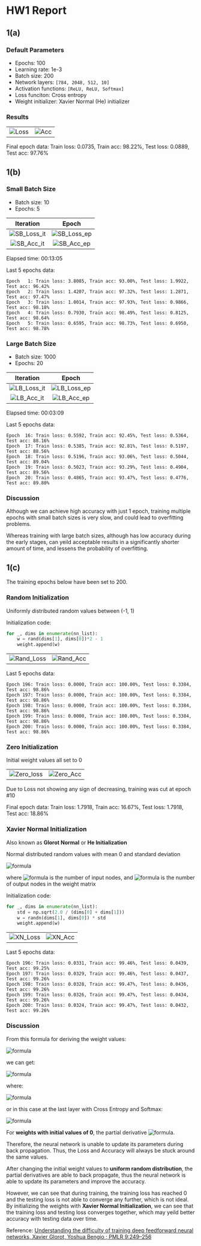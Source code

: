 # HW1 Report

## 1(a)

### Default Parameters

* Epochs: 100
* Learning rate: 1e-3
* Batch size: 200
* Network layers: `[784, 2048, 512, 10]`
* Activation functions: `[ReLU, ReLU, Softmax]`
* Loss funciton: Cross entropy
* Weight initializer: Xavier Normal (He) initializer

### Results

| | |
|:--:|:--:|
| ![Loss](https://github.com/yuchen071/Feedforward-Classification-Network/blob/main/results/imgs/Loss.png) | ![Acc](https://github.com/yuchen071/Feedforward-Classification-Network/blob/main/results/imgs/Accuracy.png) |

Final epoch data: Train loss: 0.0735, Train acc: 98.22%, Test loss: 0.0889, Test acc: 97.76%

## 1(b)

### Small Batch Size

* Batch size: 10
* Epochs: 5

| Iteration | Epoch |
|:--:|:--:|
| ![SB_Loss_it](https://github.com/yuchen071/Feedforward-Classification-Network/blob/main/results/imgs/SB_Loss_it.png) | ![SB_Loss_ep](https://github.com/yuchen071/Feedforward-Classification-Network/blob/main/results/imgs/SB_Loss_ep.png) |
| ![SB_Acc_it](https://github.com/yuchen071/Feedforward-Classification-Network/blob/main/results/imgs/SB_Acc_it.png) | ![SB_Acc_ep](https://github.com/yuchen071/Feedforward-Classification-Network/blob/main/results/imgs/SB_Acc_ep.png) |

Elapsed time: 00:13:05

Last 5 epochs data:
```
Epoch   1: Train loss: 3.8085, Train acc: 93.00%, Test loss: 1.9922, Test acc: 96.42%
Epoch   2: Train loss: 1.4207, Train acc: 97.32%, Test loss: 1.2871, Test acc: 97.47%
Epoch   3: Train loss: 1.0014, Train acc: 97.93%, Test loss: 0.9866, Test acc: 98.18%
Epoch   4: Train loss: 0.7930, Train acc: 98.49%, Test loss: 0.8125, Test acc: 98.64%
Epoch   5: Train loss: 0.6595, Train acc: 98.73%, Test loss: 0.6950, Test acc: 98.78%
```

### Large Batch Size

* Batch size: 1000
* Epochs: 20

| Iteration | Epoch |
|:--:|:--:|
| ![LB_Loss_it](https://github.com/yuchen071/Feedforward-Classification-Network/blob/main/results/imgs/LB_Loss_it.png) | ![LB_Loss_ep](https://github.com/yuchen071/Feedforward-Classification-Network/blob/main/results/imgs/LB_Loss_ep.png) |
| ![LB_Acc_it](https://github.com/yuchen071/Feedforward-Classification-Network/blob/main/results/imgs/LB_Acc_it.png) | ![LB_Acc_ep](https://github.com/yuchen071/Feedforward-Classification-Network/blob/main/results/imgs/LB_Acc_ep.png) |

Elapsed time: 00:03:09

Last 5 epochs data:
```
Epoch  16: Train loss: 0.5592, Train acc: 92.45%, Test loss: 0.5364, Test acc: 88.16%
Epoch  17: Train loss: 0.5385, Train acc: 92.81%, Test loss: 0.5197, Test acc: 88.56%
Epoch  18: Train loss: 0.5196, Train acc: 93.06%, Test loss: 0.5044, Test acc: 89.04%
Epoch  19: Train loss: 0.5023, Train acc: 93.29%, Test loss: 0.4904, Test acc: 89.56%
Epoch  20: Train loss: 0.4865, Train acc: 93.47%, Test loss: 0.4776, Test acc: 89.80%
```

### Discussion

Although we can achieve high accuracy with just 1 epoch, training multiple epochs with small batch sizes is very slow, and could lead to overfitting problems.

Whereas training with large batch sizes, although has low accuracy during the early stages, can yeild acceptable results in a significantly shorter amount of time, and lessens the probability of overfitting. 

## 1(c)

The training epochs below have been set to 200.

### Random Initialization

Uniformly distributed random values between (-1, 1) 

Initialization code: 

```python
for _, dims in enumerate(nn_list):
    w = rand(dims[1], dims[0])*2 - 1
    weight.append(w)
```

| | |
|:--:|:--:|
| ![Rand_Loss](https://github.com/yuchen071/Feedforward-Classification-Network/blob/main/results/imgs/Rand_loss.png) | ![Rand_Acc](https://github.com/yuchen071/Feedforward-Classification-Network/blob/main/results/imgs/Rand_acc.png) |

Last 5 epochs data:
```
Epoch 196: Train loss: 0.0000, Train acc: 100.00%, Test loss: 0.3384, Test acc: 98.86%
Epoch 197: Train loss: 0.0000, Train acc: 100.00%, Test loss: 0.3384, Test acc: 98.86%
Epoch 198: Train loss: 0.0000, Train acc: 100.00%, Test loss: 0.3384, Test acc: 98.86%
Epoch 199: Train loss: 0.0000, Train acc: 100.00%, Test loss: 0.3384, Test acc: 98.86%
Epoch 200: Train loss: 0.0000, Train acc: 100.00%, Test loss: 0.3384, Test acc: 98.86%
```


### Zero Initialization

Initial weight values all set to 0

| | |
|:--:|:--:|
| ![Zero_loss](https://github.com/yuchen071/Feedforward-Classification-Network/blob/main/results/imgs/zero_loss.png) | ![Zero_Acc](https://github.com/yuchen071/Feedforward-Classification-Network/blob/main/results/imgs/zero_acc.png) |

Due to Loss not showing any sign of decreasing, training was cut at epoch #10

Final epoch data: Train loss: 1.7918, Train acc: 16.67%, Test loss: 1.7918, Test acc: 18.86%

### Xavier Normal Initialization

Also known as **Glorot Normal** or **He Initialization**

Normal distributed random values with mean 0 and standard deviation

![formula](https://render.githubusercontent.com/render/math?math=%5Csigma%20%3D%20%5Csqrt%7B%5Cfrac%7B2%7D%7Bn_%7Bin%7D%20%2B%20n_%7Bout%7D%7D%7D&mode=display)

where ![formula](https://render.githubusercontent.com/render/math?math=n_{in}) is the number of input nodes, and ![formula](https://render.githubusercontent.com/render/math?math=n_{out}) is the number of output nodes in the weight matrix

Initialization code:

```python
for _, dims in enumerate(nn_list):
    std = np.sqrt(2.0 / (dims[0] + dims[1]))
    w = randn(dims[1], dims[0]) * std
    weight.append(w)
```

| | |
|:---:|:---:|
| ![XN_Loss](https://github.com/yuchen071/Feedforward-Classification-Network/blob/main/results/imgs/xn_loss.png)  | ![XN_Acc](https://github.com/yuchen071/Feedforward-Classification-Network/blob/main/results/imgs/xn_acc.png) |


Last 5 epochs data:
```
Epoch 196: Train loss: 0.0331, Train acc: 99.46%, Test loss: 0.0439, Test acc: 99.25%
Epoch 197: Train loss: 0.0329, Train acc: 99.46%, Test loss: 0.0437, Test acc: 99.26%
Epoch 198: Train loss: 0.0328, Train acc: 99.47%, Test loss: 0.0436, Test acc: 99.26%
Epoch 199: Train loss: 0.0326, Train acc: 99.47%, Test loss: 0.0434, Test acc: 99.26%
Epoch 200: Train loss: 0.0324, Train acc: 99.47%, Test loss: 0.0432, Test acc: 99.26%
```

### Discussion

From this formula for deriving the weight values:

![formula](https://render.githubusercontent.com/render/math?math=%5Cfrac%7B%5Cpartial%20J%7D%7B%5Cpartial%20w%5E%7B%28L%29%7D_%7Bjk%7D%7D%20%3D%20%5Cfrac%7B%5Cpartial%20z%5E%7B%28L%29%7D_j%7D%7B%5Cpartial%20w%5E%7B%28L%29%7D_%7Bjk%7D%7D%20%5Cfrac%7B%5Cpartial%20a%5E%7B%28L%29%7D_j%7D%7B%5Cpartial%20z%5E%7B%28L%29%7D_j%7D%20%5Cfrac%7B%5Cpartial%20J%7D%7B%5Cpartial%20a%5E%7B%28L%29%7D_j%7D&mode=display)

we can get:

![formula](https://render.githubusercontent.com/render/math?math=%5Cfrac%7B%5Cpartial%20J%7D%7B%5Cpartial%20w%5E%7B%28L%29%7D_%7Bjk%7D%7D%20%3D%20a%5E%7B%28L-1%29%7D_k%20%5Csigma%27%28z%5E%7B%28L%29%7D_j%29%20%5Cfrac%7B%5Cpartial%20J%7D%7B%5Cpartial%20a%5E%7B%28L%29%7D_j%7D&mode=display)

where:

![formula](https://render.githubusercontent.com/render/math?math=%5Cfrac%7B%5Cpartial%20J%7D%7B%5Cpartial%20a%5E%7B%28L%29%7D_j%7D%20%3D%20%5Csum%5E%7Bn_%7BL%2B1%7D-1%7D_%7Bj%3D0%7D%5Cfrac%7B%5Cpartial%20z%5E%7B%28L%2B1%29%7D_j%7D%7B%5Cpartial%20a%5E%7B%28L%29%7D_%7Bj%7D%7D%20%5Cfrac%7B%5Cpartial%20a%5E%7B%28L%2B1%29%7D_j%7D%7B%5Cpartial%20z%5E%7B%28L%2B1%29%7D_j%7D%5Cfrac%7B%5Cpartial%20J%7D%7B%5Cpartial%20a%5E%7B%28L%2B1%29%7D_j%7D%20%3D%20%5Csum%5E%7Bn_%7BL%2B1%7D-1%7D_%7Bj%3D0%7D%20w%5E%7B%28L%2B1%29%7D_%7Bjk%7D%5Csigma%27%28z%5E%7B%28L%2B1%29%7D_j%29%5Cfrac%7B%5Cpartial%20J%7D%7B%5Cpartial%20a%5E%7B%28L%2B1%29%7D_j%7D&mode=display)

or in this case at the last layer with Cross Entropy and Softmax:

![formula](https://render.githubusercontent.com/render/math?math=%5Csigma%27%28z%5E%7B%28last%29%7D%29%5Cfrac%7B%5Cpartial%20J%7D%7B%5Cpartial%20a%5E%7B%28last%29%7D%7D%20%3D%20%5Chat%7By%7D%20-%20y&mode=display)

For **weights with initial values of 0**, the partial derivative ![formula](https://render.githubusercontent.com/render/math?math=%5Cfrac%7B%5Cpartial%20z%5E%7B%28L%2B1%29%7D_j%7D%7B%5Cpartial%20a%5E%7B%28L%29%7D_%7Bj%7D%7D%20%3D%20w%5E%7B%28L%2B1%29%7D_%7Bjk%7D%20%3D%200&mode=display).

Therefore, the neural network is unable to update its parameters during back propagation. Thus, the Loss and Accuracy will always be stuck around the same values.

After changing the initial weight values to **uniform random distribution**, the partial derivatives are able to back propagate, thus the neural network is able to update its parameters and improve the accuracy.

However, we can see that during training, the training loss has reached 0 and the testing loss is not able to converge any further, which is not ideal. By initializing the weights with **Xavier Normal Initialization**, we can see that the training loss and testing loss converges together, which may yeild better accuracy with testing data over time.

Reference: [Understanding the difficulty of training deep feedforward neural networks, Xavier Glorot, Yoshua Bengio ; PMLR 9:249–256](http://proceedings.mlr.press/v9/glorot10a/glorot10a.pdf)
